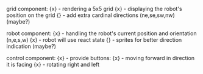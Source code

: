 grid component:
{x} - rendering a 5x5 grid
{x} - displaying the robot's position on the grid
{}  - add extra cardinal directions (ne,se,sw,nw) (maybe?)

robot component:
{x} - handling the robot's current position and orientation (n,e,s,w)
{x} - robot will use react state
{}  - sprites for better direction indication (maybe?)

control component:
{x} - provide buttons:
    {x} - moving forward in direction it is facing
    {x} - rotating right and left